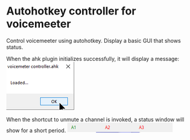 # Autohotkey controller for voicemeeter
Control voicemeeter using autohotkey. Display a basic GUI that shows status.

When the ahk plugin initializes successfully, it will display a message:
![Loaded](/screenshots/loaded.png)

When the shortcut to unmute a channel is invoked, a status window will show for a short period.
![Status](/screenshots/status.png)
